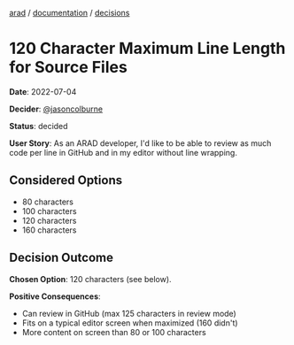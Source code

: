 [arad](../../../../) / [documentation](../README.md) / [decisions](./README.md)

# 120 Character Maximum Line Length for Source Files

**Date**: 2022-07-04

**Decider**: [@jasoncolburne](https://github.com/jasoncolburne)

**Status**: decided

**User Story**: As an ARAD developer, I'd like to be able to review as much code per line in GitHub and in my editor
without line wrapping. 


## Considered Options
- 80 characters
- 100 characters
- 120 characters
- 160 characters


## Decision Outcome

**Chosen Option**: 120 characters (see below).

**Positive Consequences**: <!-- optional -->
- Can review in GitHub (max 125 characters in review mode)
- Fits on a typical editor screen when maximized (160 didn't)
- More content on screen than 80 or 100 characters
